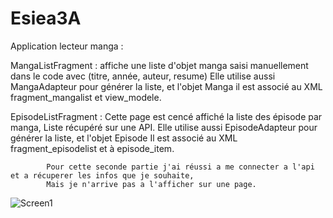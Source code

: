 # Esiea3A

Application lecteur manga :

MangaListFragment : affiche une liste d'objet manga saisi manuellement dans le code avec (titre, année, auteur, resume)
			Elle utilise aussi MangaAdapteur pour générer la liste, et l'objet Manga
			il est associé au XML fragment_mangalist et view_modele. 

EpisodeListFragment : Cette page est cencé affiché la liste des épisode par manga, Liste récupéré sur une API.
			Elle utilise aussi EpisodeAdapteur pour générer la liste, et l'objet Episode
			Il est associé au XML fragment_episodelist et à episode_item.
			
			Pour cette seconde partie j'ai réussi a me connecter a l'api et a récuperer les infos que je souhaite, 
			Mais je n'arrive pas a l'afficher sur une page. 


![Screen1](https://user-images.githubusercontent.com/26939282/120119208-b8865a80-c196-11eb-84c6-2306993f99d3.PNG)
